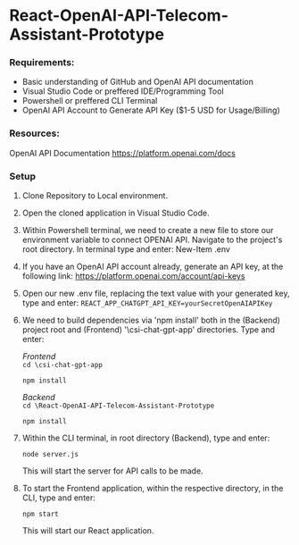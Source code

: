 # React-OpenAI-API-Telecom-Assistant-Prototype
### Requirements:
 * Basic understanding of GitHub and OpenAI API documentation  
 * Visual Studio Code or preffered IDE/Programming Tool
 * Powershell or preffered CLI Terminal
 * OpenAI API Account to Generate API Key ($1-5 USD for Usage/Billing)

### Resources:
OpenAI API Documentation
https://platform.openai.com/docs

### Setup

1. Clone Repository to Local environment.

2. Open the cloned application in Visual Studio Code.

3. Within Powershell terminal, we need to create a new file to store our environment variable to connect OPENAI API. 
   Navigate to the project's root directory. In terminal type and enter:
   New-Item .env
   
4. If you have an OpenAI API account already, generate an API key, at the following link:
   https://platform.openai.com/account/api-keys
   
5. Open our new .env file, replacing the text value with your generated key, type and enter:
   `REACT_APP_CHATGPT_API_KEY=yourSecretOpenAIAPIKey`   
   
6. We need to build dependencies via 'npm install' both in the (Backend) project root and (Frontend) '\csi-chat-gpt-app' directories. Type and enter:

   *Frontend*   
   `cd \csi-chat-gpt-app`
   
   `npm install`
   
   *Backend*     
   `cd \React-OpenAI-API-Telecom-Assistant-Prototype`
   
   `npm install`
   

8. Within the CLI terminal, in root directory (Backend), type and enter:
   
   `node server.js`
   
   This will start the server for API calls to be made.

9. To start the Frontend application, within the respective directory, in the CLI, type and enter:
 
   `npm start`

   This will start our React application.

